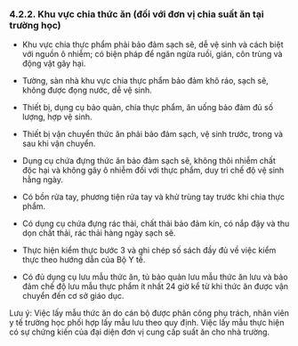 ### 4.2.2. Khu vực chia thức ăn (đối với đơn vị chia suất ăn tại trường học)

- Khu vực chia thực phẩm phải bảo đảm sạch sẽ, dễ vệ sinh và cách biệt với nguồn ô nhiễm; có biện pháp để ngăn ngừa ruồi, gián, côn trùng và động vật gây hại.

- Tường, sàn nhà khu vực chia thực phẩm bảo đảm khô ráo, sạch sẽ, không được đọng nước, dễ vệ sinh.

- Thiết bị, dụng cụ bảo quản, chia thực phẩm, ăn uống bảo đảm đủ số lượng, hợp vệ sinh.

- Thiết bị vận chuyển thức ăn phải bảo đảm sạch, vệ sinh trước, trong và sau khi vận chuyển.

- Dụng cụ chứa đựng thức ăn bảo đảm sạch sẽ, không thôi nhiễm chất độc hại và không gây ô nhiễm đối với thực phẩm, duy trì chế độ vệ sinh hằng ngày.

- Có bồn rửa tay, phương tiện rửa tay và khử trùng tay trước khi chia thực phẩm.

- Có dụng cụ chứa đựng rác thải, chất thải bảo đảm kín, có nắp đậy và thu dọn chất thải, rác thải hàng ngày sạch sẽ.

- Thực hiện kiểm thực bước 3 và ghi chép số sách đầy đủ về việc kiểm thực theo hướng dẫn của Bộ Y tế.

- Có đủ dụng cụ lưu mẫu thức ăn, tủ bảo quản lưu mẫu thức ăn lưu và bảo đảm chế độ lưu mẫu thực phẩm ít nhất 24 giờ kể từ khi thức ăn được vận chuyển đến cơ sở giáo dục.

Lưu ý: Việc lấy mẫu thức ăn do cán bộ được phân công phụ trách, nhân viên y tế trường học phối hợp lấy mẫu lưu theo quy định. Việc lấy mẫu thực hiện có sự chứng kiến của đại diện đơn vị cung cấp suất ăn cho nhà trường.